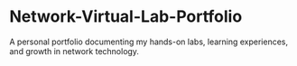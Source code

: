 # Network-Virtual-Lab-Portfolio
A personal portfolio documenting my hands-on labs, learning experiences, and growth in network technology.
